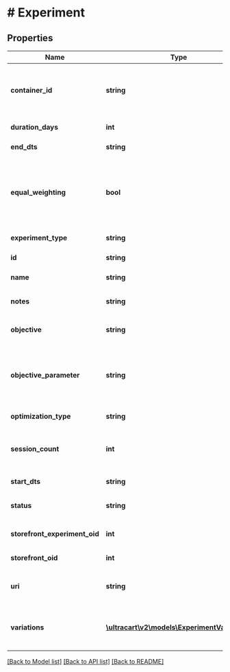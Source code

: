 # # Experiment

## Properties

Name | Type | Description | Notes
------------ | ------------- | ------------- | -------------
**container_id** | **string** | Contained ID where the experiment element was located | [optional]
**duration_days** | **int** | Duration in days | [optional]
**end_dts** | **string** | End date/time | [optional]
**equal_weighting** | **bool** | Whether or not traffic is equally weighted or shifts over time during the experiment | [optional]
**experiment_type** | **string** | The type of experiment | [optional]
**id** | **string** | Experiment id | [optional]
**name** | **string** | Experiment name | [optional]
**notes** | **string** | Notes about the experiment | [optional]
**objective** | **string** | Objective that is being optimized | [optional]
**objective_parameter** | **string** | Objective parameter (such as event name) that is being optimized | [optional]
**optimization_type** | **string** | Type of optimization | [optional]
**session_count** | **int** | Total number of sessions in the experiment | [optional]
**start_dts** | **string** | Start date/time | [optional]
**status** | **string** | Status of the experiment | [optional]
**storefront_experiment_oid** | **int** | Storefront Experiment Oid | [optional]
**storefront_oid** | **int** | Storefront oid | [optional]
**uri** | **string** | URI the experiment was started on | [optional]
**variations** | [**\ultracart\v2\models\ExperimentVariation[]**](ExperimentVariation.md) | Variations being tested in the experiment | [optional]

[[Back to Model list]](../../README.md#models) [[Back to API list]](../../README.md#endpoints) [[Back to README]](../../README.md)
